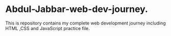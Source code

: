 # Abdul-Jabbar-web-dev-journey.
This is repository contains my complete web development journey including HTML ,CSS and JavaScript practice file.
